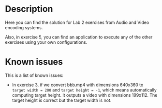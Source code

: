 # Description
Here you can find the solution for Lab 2 exercises from Audio and Video 
encoding systems.

Also, in exercise 5, you can find an application
to execute any of the other exercises using your
own configurations.

# Known issues
This is a list of known issues:
* In exercise 3, if we convert bbb.mp4 with dimensions
640x360 to `target width = 200` and `target height = -1`,
which means automatically computing target height. It outputs
a video with dimensions 199x112. The target height is correct
but the target width is not.